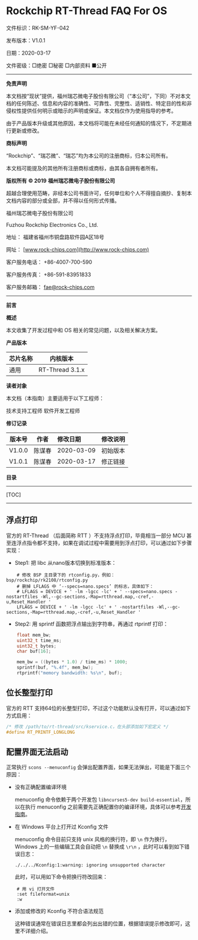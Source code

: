 # Rockchip RT-Thread FAQ For OS

文件标识：RK-SM-YF-042

发布版本：V1.0.1

日期：2020-03-17

文件密级：□绝密   □秘密   □内部资料   ■公开

---

**免责声明**

本文档按“现状”提供，福州瑞芯微电子股份有限公司（“本公司”，下同）不对本文档的任何陈述、信息和内容的准确性、可靠性、完整性、适销性、特定目的性和非侵权性提供任何明示或暗示的声明或保证。本文档仅作为使用指导的参考。

由于产品版本升级或其他原因，本文档将可能在未经任何通知的情况下，不定期进行更新或修改。

**商标声明**

“Rockchip”、“瑞芯微”、“瑞芯”均为本公司的注册商标，归本公司所有。

本文档可能提及的其他所有注册商标或商标，由其各自拥有者所有。

**版权所有** **© 2019** **福州瑞芯微电子股份有限公司**

超越合理使用范畴，非经本公司书面许可，任何单位和个人不得擅自摘抄、复制本文档内容的部分或全部，并不得以任何形式传播。

福州瑞芯微电子股份有限公司

Fuzhou Rockchip Electronics Co., Ltd.

地址：     福建省福州市铜盘路软件园A区18号

网址：     [www.rock-chips.com](http://www.rock-chips.com)

客户服务电话： +86-4007-700-590

客户服务传真： +86-591-83951833

客户服务邮箱： [fae@rock-chips.com](mailto:fae@rock-chips.com)

---

**前言**

**概述**

本文收集了开发过程中和 OS 相关的常见问题，以及相关解决方案。

**产品版本**

| **芯片名称** | **内核版本** |
| ------------ | ------------ |
| 通用    | RT-Thread 3.1.x |

**读者对象**

本文档（本指南）主要适用于以下工程师：

技术支持工程师
软件开发工程师

**修订记录**

| **版本号** | **作者** | **修改日期** | **修改说明** |
| ---------- | --------| :--------- | ------------ |
| V1.0.0    | 陈谋春 | 2020-03-09 | 初始版本     |
| V1.0.1 | 陈谋春 | 2020-03-17 | 修正链接 |

**目录**

---

[TOC]

---

## 浮点打印

   官方的 RT-Thread （后面简称 RTT ）不支持浮点打印，毕竟相当一部分 MCU 甚至连浮点指令都不支持，如果在调试过程中需要用到浮点打印，可以通过如下步骤实现：

- Step1: 把 libc 从nano版本切换到标准版本：

```shell
    # 修改 BSP 主目录下的 rtconfig.py，例如：bsp/rockchip/rk2108/rtconfig.py
    # 删掉 LFLAGS 中 ‘--specs=nano.specs’ 的标志，具体如下：
    # LFLAGS = DEVICE + ' -lm -lgcc -lc' + ' --specs=nano.specs -nostartfiles -Wl,--gc-sections,-Map=rtthread.map,-cref,-u,Reset_Handler '
    LFLAGS = DEVICE + ' -lm -lgcc -lc' + ' -nostartfiles -Wl,--gc-sections,-Map=rtthread.map,-cref,-u,Reset_Handler '
```

- Step2: 用 sprintf 函数把浮点输出到字符串，再通过 rtprintf 打印：

```c
    float mem_bw;
    uint32_t time_ms;
    uint32_t bytes;
    char buf[16];

    mem_bw = ((bytes * 1.0) / time_ms) * 1000;
    sprintf(buf, "%.4f", mem_bw);
    rtprintf("memory bandwidth: %s\n", buf);
```

## 位长整型打印

   官方的 RTT 支持64位的长整型打印，不过这个功能默认没有打开，可以通过如下方式启用：

```c
/* 修改 /path/to/rt-thread/src/kservice.c，在头部添加如下宏定义 */
#define RT_PRINTF_LONGLONG
```

## 配置界面无法启动

   正常执行 `scons --menuconfig` 会弹出配置界面，如果无法弹出，可能是下面三个原因：

- 没有正确配置编译环境

    menuconfig 命令依赖于两个开发包 `libncurses5-dev build-essential`，所以在执行 menuconfig 之前需要先正确配置你的编译环境，具体可以参考[开发指南](../../quick-start/Rockchip_Developer_Guide_RT-Thread/Rockchip_Developer_Guide_RT-Thread_CN.html#2-开发环境搭建)。

- 在 Windows 平台上打开过 Kconfig 文件

    menuconfig 命令目前只支持 unix 风格的换行符，即 `\n` 作为换行，Windows 上的一些编辑工具会自动把 `\n` 替换成 `\r\n` ，此时可以看到如下错误日志：

    `./../../Kconfig:1:warning: ignoring unsupported character`

    此时，可以用如下命令把换行符改回来：

```shell
    # 用 vi 打开文件
    :set fileformat=unix
    :w
```

- 添加或修改的 Kconfig 不符合语法规范

    这种错误通常在错误日志里都会列出出错的位置，根据错误提示修改即可，这里不详细介绍。

